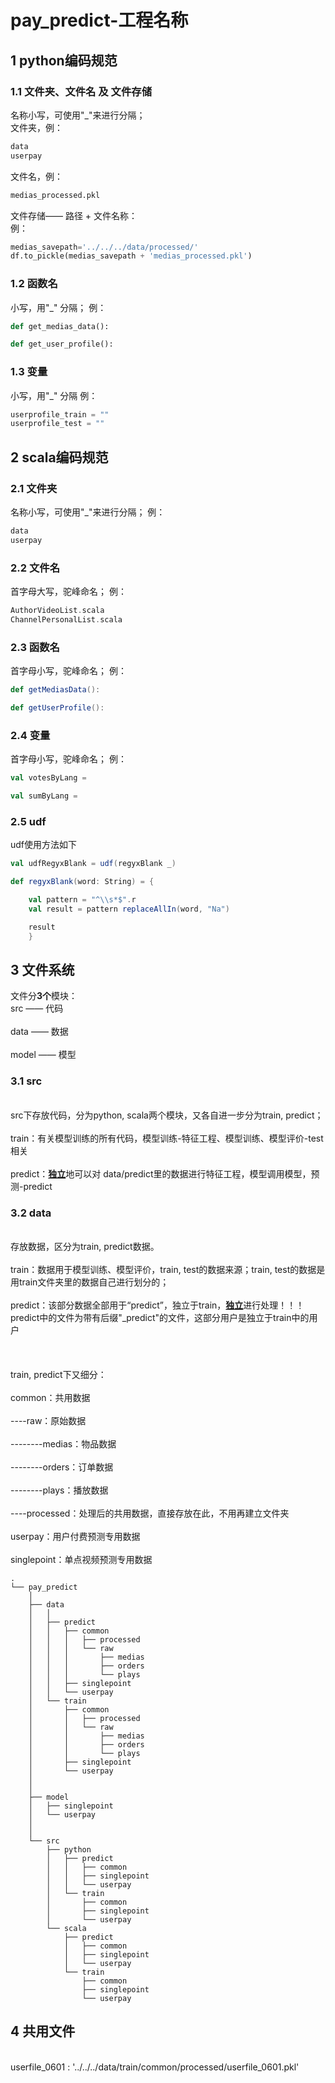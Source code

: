 # pay_predict-工程名称

## 1 python编码规范
### 1.1 文件夹、文件名 及 文件存储
名称小写，可使用"_"来进行分隔；
<br>文件夹，例：</br>
```python
data
userpay
```

文件名，例：
```python
medias_processed.pkl
```

文件存储—— 路径 + 文件名称：
<br>例：</br>
```python
medias_savepath='../../../data/processed/'
df.to_pickle(medias_savepath + 'medias_processed.pkl')
```

### 1.2 函数名
小写，用"_" 分隔；
例：
```python
def get_medias_data():

def get_user_profile():
```

### 1.3 变量
小写，用"_" 分隔
例：
```python
userprofile_train = ""
userprofile_test = ""
```

## 2 scala编码规范
### 2.1 文件夹
名称小写，可使用"_"来进行分隔；
例：
```scala
data
userpay
```

### 2.2 文件名
首字母大写，驼峰命名；
例：
```scala
AuthorVideoList.scala
ChannelPersonalList.scala
```

### 2.3 函数名
首字母小写，驼峰命名；
例：
```scala
def getMediasData():

def getUserProfile():
```

### 2.4 变量
首字母小写，驼峰命名；
例：
```scala
val votesByLang =

val sumByLang = 
```


### 2.5 udf
udf使用方法如下
```scala
val udfRegyxBlank = udf(regyxBlank _)

def regyxBlank(word: String) = {  

    val pattern = "^\\s*$".r  
    val result = pattern replaceAllIn(word, "Na")  

    result
    }
```


## 3 文件系统
文件分**3个**模块：
<br>src —— 代码</br>
<br>data —— 数据</br>
<br>model —— 模型</br>
### 3.1 src
<br>src下存放代码，分为python, scala两个模块，又各自进一步分为train, predict；</br>
<br>train：有关模型训练的所有代码，模型训练-特征工程、模型训练、模型评价-test相关</br>
<br>predict：<u>**独立**</u>地可以对 data/predict里的数据进行特征工程，模型调用模型，预测-predict</br>

### 3.2 data
<br>存放数据，区分为train, predict数据。</br>
<br>train：数据用于模型训练、模型评价，train, test的数据来源；train, test的数据是用train文件夹里的数据自己进行划分的；</br>
<br>predict：该部分数据全部用于“predict”，独立于train，<u>**独立**</u>进行处理！！！predict中的文件为带有后缀"_predict"的文件，这部分用户是独立于train中的用户</br>
<br></br>
<br>train, predict下又细分：</br>
<br>common：共用数据</br>
<br>----raw：原始数据</br>
<br>--------medias：物品数据</br>
<br>--------orders：订单数据</br>
<br>--------plays：播放数据</br>
<br>----processed：处理后的共用数据，直接存放在此，不用再建立文件夹</br>
<br>userpay：用户付费预测专用数据</br>
<br>singlepoint：单点视频预测专用数据</br>


```shell
.
└── pay_predict
    │
    ├── data
    │   │
    │   ├── predict
    │   │   ├── common
    │   │   │   ├── processed
    │   │   │   └── raw
    │   │   │       ├── medias
    │   │   │       ├── orders
    │   │   │       └── plays
    │   │   ├── singlepoint
    │   │   └── userpay
    │   └── train
    │       ├── common
    │       │   ├── processed
    │       │   └── raw
    │       │       ├── medias
    │       │       ├── orders
    │       │       └── plays
    │       ├── singlepoint
    │       └── userpay
    │
    │
    ├── model
    │   ├── singlepoint
    │   └── userpay
    │
    │
    └── src
        ├── python
        │   ├── predict
        │   │   ├── common
        │   │   ├── singlepoint
        │   │   └── userpay
        │   └── train
        │       ├── common
        │       ├── singlepoint
        │       └── userpay
        └── scala
            ├── predict
            │   ├── common
            │   ├── singlepoint
            │   └── userpay
            └── train
                ├── common
                ├── singlepoint
                └── userpay
```

## 4 共用文件
<br>userfile_0601 : '../../../data/train/common/processed/userfile_0601.pkl' </br>
